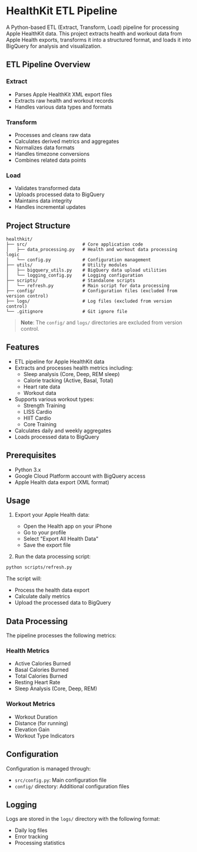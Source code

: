 # HealthKit ETL Pipeline

A Python-based ETL (Extract, Transform, Load) pipeline for processing Apple HealthKit data. This project extracts health and workout data from Apple Health exports, transforms it into a structured format, and loads it into BigQuery for analysis and visualization.

## ETL Pipeline Overview

### Extract
- Parses Apple HealthKit XML export files
- Extracts raw health and workout records
- Handles various data types and formats

### Transform
- Processes and cleans raw data
- Calculates derived metrics and aggregates
- Normalizes data formats
- Handles timezone conversions
- Combines related data points

### Load
- Validates transformed data
- Uploads processed data to BigQuery
- Maintains data integrity
- Handles incremental updates

## Project Structure

```
healthkit/
├── src/                     # Core application code
│   ├── data_processing.py   # Health and workout data processing logic
│   └── config.py            # Configuration management
├── utils/                   # Utility modules
│   ├── bigquery_utils.py    # BigQuery data upload utilities
│   └── logging_config.py    # Logging configuration
├── scripts/                 # Standalone scripts
│   └── refresh.py           # Main script for data processing
├── config/                  # Configuration files (excluded from version control)
├── logs/                    # Log files (excluded from version control)
└── .gitignore               # Git ignore file
```

> **Note**: The `config/` and `logs/` directories are excluded from version control.

## Features

- ETL pipeline for Apple HealthKit data
- Extracts and processes health metrics including:
  - Sleep analysis (Core, Deep, REM sleep)
  - Calorie tracking (Active, Basal, Total)
  - Heart rate data
  - Workout data
- Supports various workout types:
  - Strength Training
  - LISS Cardio
  - HIIT Cardio
  - Core Training
- Calculates daily and weekly aggregates
- Loads processed data to BigQuery

## Prerequisites

- Python 3.x
- Google Cloud Platform account with BigQuery access
- Apple Health data export (XML format)


## Usage

1. Export your Apple Health data:
   - Open the Health app on your iPhone
   - Go to your profile
   - Select "Export All Health Data"
   - Save the export file

2. Run the data processing script:
```bash
python scripts/refresh.py
```

The script will:
- Process the health data export
- Calculate daily metrics
- Upload the processed data to BigQuery

## Data Processing

The pipeline processes the following metrics:

### Health Metrics
- Active Calories Burned
- Basal Calories Burned
- Total Calories Burned
- Resting Heart Rate
- Sleep Analysis (Core, Deep, REM)

### Workout Metrics
- Workout Duration
- Distance (for running)
- Elevation Gain
- Workout Type Indicators

## Configuration

Configuration is managed through:
- `src/config.py`: Main configuration file
- `config/` directory: Additional configuration files

## Logging

Logs are stored in the `logs/` directory with the following format:
- Daily log files
- Error tracking
- Processing statistics
